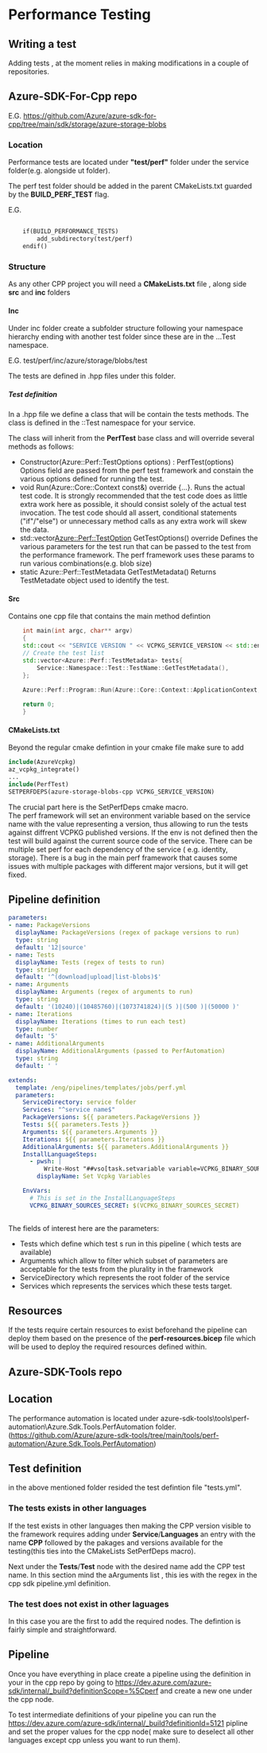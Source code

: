 # Performance Testing

## Writing a test 

Adding tests , at the moment relies in making modifications in a couple of repositories. 

## Azure-SDK-For-Cpp repo

E.G. https://github.com/Azure/azure-sdk-for-cpp/tree/main/sdk/storage/azure-storage-blobs 

### Location

Performance tests are located under **"test/perf"** folder under the service folder(e.g. alongside ut folder).

The perf test folder should be added in the parent CMakeLists.txt guarded by the **BUILD_PERF_TEST** flag.

E.G.

```markdown

    if(BUILD_PERFORMANCE_TESTS)
        add_subdirectory(test/perf)
    endif()

```

### Structure

As any other CPP project you will need a **CMakeLists.txt** file , along side **src** and **inc** folders

#### Inc

Under inc folder create a subfolder structure following your namespace hierarchy ending with another test folder since these are in the ...Test namespace.

E.G. test/perf/inc/azure/storage/blobs/test

The tests are defined in .hpp files under this folder. 

##### Test definition

In a .hpp file we define a class that will be contain the tests methods. The class is defined in the ::Test namespace for your service. 

The class will inherit from the **PerfTest** base  class and will override several methods as follows:
- Constructor(Azure::Perf::TestOptions options) : PerfTest(options)
  Options field are passed from the perf test framework and constain the various options defined for running the test.
- void Run(Azure::Core::Context const&) override {...}.
  Runs the actual test code. It is strongly recommended that the test code does as little extra work here as possible, it should consist solely of the actual test invocation. The test code should all assert, conditional statements ("if"/"else") or unnecessary method calls as any extra work will skew the data.
- std::vector<Azure::Perf::TestOption> GetTestOptions() override 
  Defines the various parameters for the test run that can be passed to the test from the performance framework. The perf framework uses these params to run various combinations(e.g. blob size)
- static Azure::Perf::TestMetadata GetTestMetadata()
  Returns TestMetadate object used to identify the test. 

#### Src 

Contains one cpp file that contains the main method defintion 

```cpp
    int main(int argc, char** argv)
    {
    std::cout << "SERVICE VERSION " << VCPKG_SERVICE_VERSION << std::endl;
    // Create the test list
    std::vector<Azure::Perf::TestMetadata> tests{
        Service::Namespace::Test::TestName::GetTestMetadata(),
    };
    
    Azure::Perf::Program::Run(Azure::Core::Context::ApplicationContext, tests, argc, argv);

    return 0;
    }
```

#### CMakeLists.txt

Beyond the regular cmake defintion in your cmake file make sure to add 

```makefile
include(AzureVcpkg)
az_vcpkg_integrate()
...
include(PerfTest)
SETPERFDEPS(azure-storage-blobs-cpp VCPKG_SERVICE_VERSION)
```

The crucial part here is the SetPerfDeps cmake macro. \
The perf framework will set an environment variable based on the service name with the value representing a version, thus allowing to run the tests against diffrent VCPKG published versions. If the env is not defined then the test will build against the current source code of the service. 
There can be multiple set perf for each dependency of the service ( e.g. identity, storage). There is a bug in the main perf framework that causes some issues with multiple packages with different major versions, but it will get fixed.

## Pipeline definition
```yml
parameters:
- name: PackageVersions
  displayName: PackageVersions (regex of package versions to run)
  type: string
  default: '12|source'
- name: Tests
  displayName: Tests (regex of tests to run)
  type: string
  default: '^(download|upload|list-blobs)$'
- name: Arguments
  displayName: Arguments (regex of arguments to run)
  type: string
  default: '(10240)|(10485760)|(1073741824)|(5 )|(500 )|(50000 )' 
- name: Iterations
  displayName: Iterations (times to run each test)
  type: number
  default: '5'
- name: AdditionalArguments
  displayName: AdditionalArguments (passed to PerfAutomation)
  type: string
  default: ' '

extends:
  template: /eng/pipelines/templates/jobs/perf.yml
  parameters:
    ServiceDirectory: service folder
    Services: "^service name$"
    PackageVersions: ${{ parameters.PackageVersions }}
    Tests: ${{ parameters.Tests }}
    Arguments: ${{ parameters.Arguments }}
    Iterations: ${{ parameters.Iterations }}
    AdditionalArguments: ${{ parameters.AdditionalArguments }}
    InstallLanguageSteps: 
      - pwsh: |
          Write-Host "##vso[task.setvariable variable=VCPKG_BINARY_SOURCES_SECRET;issecret=true;]clear;x-azblob,https://cppvcpkgcache.blob.core.windows.net/public-vcpkg-container,,read"
        displayName: Set Vcpkg Variables

    EnvVars: 
      # This is set in the InstallLanguageSteps 
      VCPKG_BINARY_SOURCES_SECRET: $(VCPKG_BINARY_SOURCES_SECRET)
  
```

The fields of interest here are the parameters:
- Tests which define which test s run in this pipeline ( which tests are available)
- Arguments which allow to filter which subset of parameters are acceptable for the tests from the plurality in the framework
- ServiceDirectory which represents the root folder of the service
- Services which represents the services which these tests target. 
  
## Resources

If the tests require certain resources to exist beforehand the pipeline can deploy them based on the presence of the **perf-resources.bicep** file which will be used to deploy the required resources defined within. 

## Azure-SDK-Tools repo

## Location 

The performance automation is located under azure-sdk-tools\tools\perf-automation\Azure.Sdk.Tools.PerfAutomation folder. 
(https://github.com/Azure/azure-sdk-tools/tree/main/tools/perf-automation/Azure.Sdk.Tools.PerfAutomation) 

## Test definition

in the above mentioned folder resided the test defintion file "tests.yml". 

### The tests exists in other languages

If the test exists in other languages then making the CPP version visible to the framework requires adding under **Service**/**Languages** an entry with the name **CPP** followed by the pakages and versions available for the testing(this ties into the CMakeLists SetPerfDeps macro).

Next under the **Tests**/**Test** node with the desired name add the CPP test name. In this section mind the aArguments list , this ies with the regex in the cpp sdk pipeline.yml definition. 

### The test does not exist in other laguages

In this case you are the first to add the required nodes. The defintion is fairly simple and straightforward. 

## Pipeline

Once you have everything in place create a pipeline using the definition in your in the cpp repo by going to https://dev.azure.com/azure-sdk/internal/_build?definitionScope=%5Cperf and create a new one under the cpp node. 

To test intermediate definitions of your pipeline you can run the https://dev.azure.com/azure-sdk/internal/_build?definitionId=5121 pipline and set the proper values for the cpp node( make sure to deselect all other languages except cpp unless you want to run them).

